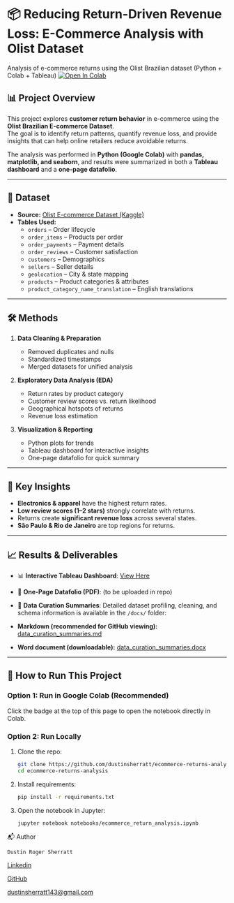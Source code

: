 # 📦 Reducing Return-Driven Revenue Loss: E-Commerce Analysis with Olist Dataset  
Analysis of e-commerce returns using the Olist Brazilian dataset (Python + Colab + Tableau)
[![Open In Colab](https://colab.research.google.com/assets/colab-badge.svg)](https://colab.research.google.com/github/dustinsherratt/ecommerce-returns-analysis/blob/main/notebooks/ecommerce_return_analysis.ipynb)

## 📊 Project Overview  
This project explores **customer return behavior** in e-commerce using the **Olist Brazilian E-commerce Dataset**.  
The goal is to identify return patterns, quantify revenue loss, and provide insights that can help online retailers reduce avoidable returns.  

The analysis was performed in **Python (Google Colab)** with **pandas, matplotlib, and seaborn**, and results were summarized in both a **Tableau dashboard** and a **one-page datafolio**.  

---

## 📂 Dataset  
- **Source:** [Olist E-commerce Dataset (Kaggle)](https://www.kaggle.com/datasets/olistbr/brazilian-ecommerce)  
- **Tables Used:**  
  - `orders` – Order lifecycle  
  - `order_items` – Products per order  
  - `order_payments` – Payment details  
  - `order_reviews` – Customer satisfaction  
  - `customers` – Demographics  
  - `sellers` – Seller details  
  - `geolocation` – City & state mapping  
  - `products` – Product categories & attributes  
  - `product_category_name_translation` – English translations  

---

## 🛠️ Methods  
1. **Data Cleaning & Preparation**  
   - Removed duplicates and nulls  
   - Standardized timestamps  
   - Merged datasets for unified analysis  

2. **Exploratory Data Analysis (EDA)**  
   - Return rates by product category  
   - Customer review scores vs. return likelihood  
   - Geographical hotspots of returns  
   - Revenue loss estimation  

3. **Visualization & Reporting**  
   - Python plots for trends  
   - Tableau dashboard for interactive insights  
   - One-page datafolio for quick summary  

---

## 🔑 Key Insights  
- **Electronics & apparel** have the highest return rates.  
- **Low review scores (1–2 stars)** strongly correlate with returns.  
- Returns create **significant revenue loss** across several states.  
- **São Paulo & Rio de Janeiro** are top regions for returns.  

---

## 📈 Results & Deliverables  
- 📊 **Interactive Tableau Dashboard**: [View Here](https://public.tableau.com/app/profile/dustin.sherratt/viz/Portfolio_17519795010140/Dashboard1)
- 📄 **One-Page Datafolio (PDF)**: (to be uploaded in repo)  
- 📑 **Data Curation Summaries**:
Detailed dataset profiling, cleaning, and schema information is available in the `/docs/` folder:  

- **Markdown (recommended for GitHub viewing):** [data_curation_summaries.md](docs/data_curation_summaries.md)  
- **Word document (downloadable):** [data_curation_summaries.docx](docs/data_curation_summaries_word_format.doc)


---

## 🚀 How to Run This Project  
### Option 1: Run in Google Colab (Recommended)  
Click the badge at the top of this page to open the notebook directly in Colab.  

### Option 2: Run Locally  
1. Clone the repo:  
   ```bash
   git clone https://github.com/dustinsherratt/ecommerce-returns-analysis.git
   cd ecommerce-returns-analysis

2. Install requirements:
   ```bash
   pip install -r requirements.txt

3. Open the notebook in Jupyter:
   ```bash
   jupyter notebook notebooks/ecommerce_return_analysis.ipynb


📬 Author

`Dustin Roger Sherratt`

[Linkedin](linkedin.com/in/dustinsherratt)

[GitHub](github.com/dustinsherratt)

dustinsherratt143@gmail.com
